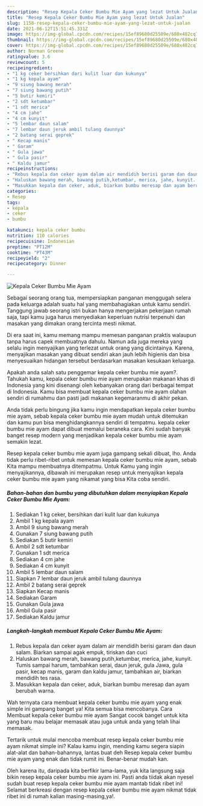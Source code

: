```yaml
---
description: "Resep Kepala Ceker Bumbu Mie Ayam yang lezat Untuk Jualan"
title: "Resep Kepala Ceker Bumbu Mie Ayam yang lezat Untuk Jualan"
slug: 1158-resep-kepala-ceker-bumbu-mie-ayam-yang-lezat-untuk-jualan
date: 2021-06-12T15:51:45.331Z
image: https://img-global.cpcdn.com/recipes/15ef89680d25509e/680x482cq70/kepala-ceker-bumbu-mie-ayam-foto-resep-utama.jpg
thumbnail: https://img-global.cpcdn.com/recipes/15ef89680d25509e/680x482cq70/kepala-ceker-bumbu-mie-ayam-foto-resep-utama.jpg
cover: https://img-global.cpcdn.com/recipes/15ef89680d25509e/680x482cq70/kepala-ceker-bumbu-mie-ayam-foto-resep-utama.jpg
author: Norman Greene
ratingvalue: 3.6
reviewcount: 5
recipeingredient:
- "1 kg ceker bersihkan dari kulit luar dan kukunya"
- "1 kg kepala ayam"
- "9 siung bawang merah"
- "7 siung bawang putih"
- "5 butir kemiri"
- "2 sdt ketumbar"
- "1 sdt merica"
- "4 cm jahe"
- "4 cm kunyit"
- "5 lembar daun salam"
- "7 lembar daun jeruk ambil tulang daunnya"
- "2 batang serai geprek"
- " Kecap manis"
- " Garam"
- " Gula jawa"
- " Gula pasir"
- " Kaldu jamur"
recipeinstructions:
- "Rebus kepala dan ceker ayam dalam air mendidih berisi garam dan daun salam. Biarkan sampai agak empuk, tiriskan dan cuci"
- "Haluskan bawang merah, bawang putih,ketumbar, merica, jahe, kunyit. Tumis sampai harum, tambahkan serai, daun jeruk, gula Jawa, gula pasir, kecap manis, garam dan kaldu jamur, tambahkan air, biarkan mendidih tes rasa."
- "Masukkan kepala dan ceker, aduk, biarkan bumbu meresap dan ayam berubah warna."
categories:
- Resep
tags:
- kepala
- ceker
- bumbu

katakunci: kepala ceker bumbu 
nutrition: 110 calories
recipecuisine: Indonesian
preptime: "PT12M"
cooktime: "PT43M"
recipeyield: "2"
recipecategory: Dinner

---
```



![Kepala Ceker Bumbu Mie Ayam](https://img-global.cpcdn.com/recipes/15ef89680d25509e/680x482cq70/kepala-ceker-bumbu-mie-ayam-foto-resep-utama.jpg)

Sebagai seorang orang tua, mempersiapkan panganan menggugah selera pada keluarga adalah suatu hal yang membahagiakan untuk kamu sendiri. Tanggung jawab seorang istri bukan hanya mengerjakan pekerjaan rumah saja, tapi kamu juga harus menyediakan keperluan nutrisi terpenuhi dan masakan yang dimakan orang tercinta mesti nikmat.

Di era  saat ini, kamu memang mampu memesan panganan praktis walaupun tanpa harus capek membuatnya dahulu. Namun ada juga mereka yang selalu ingin menyajikan yang terlezat untuk orang yang dicintainya. Karena, menyajikan masakan yang dibuat sendiri akan jauh lebih higienis dan bisa menyesuaikan hidangan tersebut berdasarkan masakan kesukaan keluarga. 



Apakah anda salah satu penggemar kepala ceker bumbu mie ayam?. Tahukah kamu, kepala ceker bumbu mie ayam merupakan makanan khas di Indonesia yang kini disenangi oleh kebanyakan orang dari berbagai tempat di Indonesia. Kamu bisa membuat kepala ceker bumbu mie ayam olahan sendiri di rumahmu dan pasti jadi makanan kegemaranmu di akhir pekan.

Anda tidak perlu bingung jika kamu ingin mendapatkan kepala ceker bumbu mie ayam, sebab kepala ceker bumbu mie ayam mudah untuk ditemukan dan kamu pun bisa menghidangkannya sendiri di tempatmu. kepala ceker bumbu mie ayam dapat dibuat memalui beraneka cara. Kini sudah banyak banget resep modern yang menjadikan kepala ceker bumbu mie ayam semakin lezat.

Resep kepala ceker bumbu mie ayam juga gampang sekali dibuat, lho. Anda tidak perlu ribet-ribet untuk memesan kepala ceker bumbu mie ayam, sebab Kita mampu membuatnya ditempatmu. Untuk Kamu yang ingin menyajikannya, dibawah ini merupakan resep untuk menyajikan kepala ceker bumbu mie ayam yang nikamat yang bisa Kita coba sendiri.

<!--inarticleads1-->

##### Bahan-bahan dan bumbu yang dibutuhkan dalam menyiapkan Kepala Ceker Bumbu Mie Ayam:

1. Sediakan 1 kg ceker, bersihkan dari kulit luar dan kukunya
1. Ambil 1 kg kepala ayam
1. Ambil 9 siung bawang merah
1. Gunakan 7 siung bawang putih
1. Sediakan 5 butir kemiri
1. Ambil 2 sdt ketumbar
1. Gunakan 1 sdt merica
1. Sediakan 4 cm jahe
1. Sediakan 4 cm kunyit
1. Ambil 5 lembar daun salam
1. Siapkan 7 lembar daun jeruk ambil tulang daunnya
1. Ambil 2 batang serai geprek
1. Siapkan  Kecap manis
1. Sediakan  Garam
1. Gunakan  Gula jawa
1. Ambil  Gula pasir
1. Sediakan  Kaldu jamur




<!--inarticleads2-->

##### Langkah-langkah membuat Kepala Ceker Bumbu Mie Ayam:

1. Rebus kepala dan ceker ayam dalam air mendidih berisi garam dan daun salam. Biarkan sampai agak empuk, tiriskan dan cuci
1. Haluskan bawang merah, bawang putih,ketumbar, merica, jahe, kunyit. Tumis sampai harum, tambahkan serai, daun jeruk, gula Jawa, gula pasir, kecap manis, garam dan kaldu jamur, tambahkan air, biarkan mendidih tes rasa.
1. Masukkan kepala dan ceker, aduk, biarkan bumbu meresap dan ayam berubah warna.




Wah ternyata cara membuat kepala ceker bumbu mie ayam yang enak simple ini gampang banget ya! Kita semua bisa mencobanya. Cara Membuat kepala ceker bumbu mie ayam Sangat cocok banget untuk kita yang baru mau belajar memasak atau juga untuk anda yang telah lihai memasak.

Tertarik untuk mulai mencoba membuat resep kepala ceker bumbu mie ayam nikmat simple ini? Kalau kamu ingin, mending kamu segera siapin alat-alat dan bahan-bahannya, lantas buat deh Resep kepala ceker bumbu mie ayam yang enak dan tidak rumit ini. Benar-benar mudah kan. 

Oleh karena itu, daripada kita berfikir lama-lama, yuk kita langsung saja bikin resep kepala ceker bumbu mie ayam ini. Pasti anda tiidak akan nyesel sudah buat resep kepala ceker bumbu mie ayam mantab tidak ribet ini! Selamat berkreasi dengan resep kepala ceker bumbu mie ayam nikmat tidak ribet ini di rumah kalian masing-masing,ya!.

